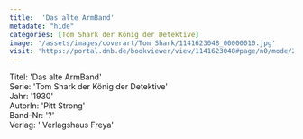 ```yaml
---
title:  'Das alte ArmBand'
metadate: "hide"
categories: [Tom Shark der König der Detektive]
image: '/assets/images/coverart/Tom Shark/1141623048_00000010.jpg'
visit: 'https://portal.dnb.de/bookviewer/view/1141623048#page/n0/mode/2up'
---
```

Titel: 'Das alte ArmBand' <br>
Serie: 'Tom Shark der König der Detektive' <br>
Jahr: '1930' <br>
AutorIn: 'Pitt Strong' <br>
Band-Nr: '?' <br>
Verlag: ' Verlagshaus Freya'